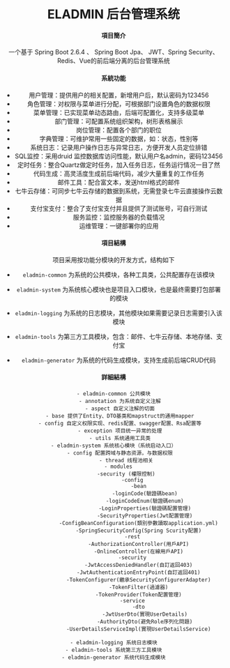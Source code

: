 <h1 style="text-align: center">ELADMIN 后台管理系统</h1>
<div style="text-align: center">



#### 項目簡介
一个基于 Spring Boot 2.6.4 、 Spring Boot Jpa、 JWT、Spring Security、Redis、Vue的前后端分离的后台管理系统
</a>


####  系統功能
- 用户管理：提供用户的相关配置，新增用户后，默认密码为123456
- 角色管理：对权限与菜单进行分配，可根据部门设置角色的数据权限
- 菜单管理：已实现菜单动态路由，后端可配置化，支持多级菜单
- 部门管理：可配置系统组织架构，树形表格展示
- 岗位管理：配置各个部门的职位
- 字典管理：可维护常用一些固定的数据，如：状态，性别等
- 系统日志：记录用户操作日志与异常日志，方便开发人员定位排错
- SQL监控：采用druid 监控数据库访问性能，默认用户名admin，密码123456
- 定时任务：整合Quartz做定时任务，加入任务日志，任务运行情况一目了然
- 代码生成：高灵活度生成前后端代码，减少大量重复的工作任务
- 邮件工具：配合富文本，发送html格式的邮件
- 七牛云存储：可同步七牛云存储的数据到系统，无需登录七牛云直接操作云数据
- 支付宝支付：整合了支付宝支付并且提供了测试账号，可自行测试
- 服务监控：监控服务器的负载情况
- 运维管理：一键部署你的应用

#### 項目結構
项目采用按功能分模块的开发方式，结构如下

- `eladmin-common` 为系统的公共模块，各种工具类，公共配置存在该模块

- `eladmin-system` 为系统核心模块也是项目入口模块，也是最终需要打包部署的模块

- `eladmin-logging` 为系统的日志模块，其他模块如果需要记录日志需要引入该模块

- `eladmin-tools` 为第三方工具模块，包含：邮件、七牛云存储、本地存储、支付宝

- `eladmin-generator` 为系统的代码生成模块，支持生成前后端CRUD代码

#### 詳細結構

```
- eladmin-common 公共模块
    - annotation 为系统自定义注解
    - aspect 自定义注解的切面
    - base 提供了Entity、DTO基类和mapstruct的通用mapper
    - config 自定义权限实现、redis配置、swagger配置、Rsa配置等
    - exception 项目统一异常的处理
    - utils 系统通用工具类
- eladmin-system 系统核心模块（系统启动入口）
	- config 配置跨域与静态资源，与数据权限
	    - thread 线程池相关
	- modules 
		-security (權限控制)
			-config
				-bean
					-loginCode(驗證碼bean)
					-loginCodeEnum(驗證碼enum)
					-LoginProperties(驗證碼配置管理)
					-SecurityProperties(Jwt配置管理)
				-ConfigBeanConfiguration(類別參數讀取application.yml)
				-SpringSecurityConfig(Spring Scurity配置)
			-rest
				-AuthorizationController(用戶API)
				-OnlineController(在線用戶API)
			-security
				-JwtAccessDeniedHandler(自訂返回403)
				-JwtAuthenticationEntryPoint(自訂返回401)
				-TokenConfigurer(繼承SecurityConfigurerAdapter)
				-TokenFilter(過濾器)
				-TokenProvider(Token配置管理)
			-service
				-dto
					-JwtUserDto(實現UserDetails)
					-AuthorityDto(避免Role序列化問題)
				-UserDetailsServiceImpl(實現UserDetailsService)
				
- eladmin-logging 系统日志模块
- eladmin-tools 系统第三方工具模块
- eladmin-generator 系统代码生成模块
```
